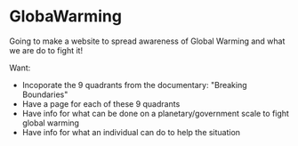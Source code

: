 # GlobaWarming
Going to make a website to spread awareness of Global Warming and what we are do to fight it! 

Want:
- Incoporate the 9 quadrants from the documentary: "Breaking Boundaries"
- Have a page for each of these 9 quadrants
- Have info for what can be done on a planetary/government scale to fight global warming
- Have info for what an individual can do to help the situation
